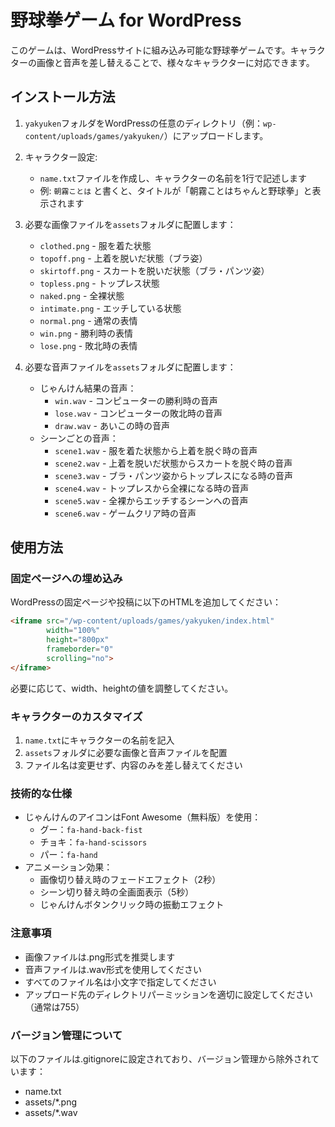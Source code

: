 # 野球拳ゲーム for WordPress

このゲームは、WordPressサイトに組み込み可能な野球拳ゲームです。キャラクターの画像と音声を差し替えることで、様々なキャラクターに対応できます。

## インストール方法

1. `yakyuken`フォルダをWordPressの任意のディレクトリ（例：`wp-content/uploads/games/yakyuken/`）にアップロードします。

2. キャラクター設定:
   - `name.txt`ファイルを作成し、キャラクターの名前を1行で記述します
   - 例: `朝霧ことは` と書くと、タイトルが「朝霧ことはちゃんと野球拳」と表示されます

3. 必要な画像ファイルを`assets`フォルダに配置します：
   - `clothed.png` - 服を着た状態
   - `topoff.png` - 上着を脱いだ状態（ブラ姿）
   - `skirtoff.png` - スカートを脱いだ状態（ブラ・パンツ姿）
   - `topless.png` - トップレス状態
   - `naked.png` - 全裸状態
   - `intimate.png` - エッチしている状態
   - `normal.png` - 通常の表情
   - `win.png` - 勝利時の表情
   - `lose.png` - 敗北時の表情

4. 必要な音声ファイルを`assets`フォルダに配置します：
   - じゃんけん結果の音声：
     - `win.wav` - コンピューターの勝利時の音声
     - `lose.wav` - コンピューターの敗北時の音声
     - `draw.wav` - あいこの時の音声
   - シーンごとの音声：
     - `scene1.wav` - 服を着た状態から上着を脱ぐ時の音声
     - `scene2.wav` - 上着を脱いだ状態からスカートを脱ぐ時の音声
     - `scene3.wav` - ブラ・パンツ姿からトップレスになる時の音声
     - `scene4.wav` - トップレスから全裸になる時の音声
     - `scene5.wav` - 全裸からエッチするシーンへの音声
     - `scene6.wav` - ゲームクリア時の音声

## 使用方法

### 固定ページへの埋め込み

WordPressの固定ページや投稿に以下のHTMLを追加してください：

```html
<iframe src="/wp-content/uploads/games/yakyuken/index.html" 
        width="100%" 
        height="800px" 
        frameborder="0"
        scrolling="no">
</iframe>
```

必要に応じて、width、heightの値を調整してください。

### キャラクターのカスタマイズ

1. `name.txt`にキャラクターの名前を記入
2. `assets`フォルダに必要な画像と音声ファイルを配置
3. ファイル名は変更せず、内容のみを差し替えてください

### 技術的な仕様

- じゃんけんのアイコンはFont Awesome（無料版）を使用：
  - グー：`fa-hand-back-fist`
  - チョキ：`fa-hand-scissors`
  - パー：`fa-hand`
- アニメーション効果：
  - 画像切り替え時のフェードエフェクト（2秒）
  - シーン切り替え時の全画面表示（5秒）
  - じゃんけんボタンクリック時の振動エフェクト

### 注意事項

- 画像ファイルは.png形式を推奨します
- 音声ファイルは.wav形式を使用してください
- すべてのファイル名は小文字で指定してください
- アップロード先のディレクトリパーミッションを適切に設定してください（通常は755）

### バージョン管理について

以下のファイルは.gitignoreに設定されており、バージョン管理から除外されています：
- name.txt
- assets/*.png
- assets/*.wav